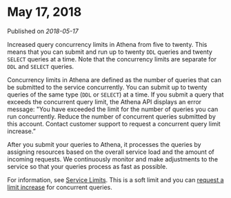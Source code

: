 # May 17, 2018<a name="release-note-2018-05-17"></a>

Published on *2018\-05\-17*

Increased query concurrency limits in Athena from five to twenty\. This means that you can submit and run up to twenty `DDL` queries and twenty `SELECT` queries at a time\. Note that the concurrency limits are separate for `DDL` and `SELECT` queries\. 

Concurrency limits in Athena are defined as the number of queries that can be submitted to the service concurrently\. You can submit up to twenty queries of the same type \(`DDL` or `SELECT`\) at a time\. If you submit a query that exceeds the concurrent query limit, the Athena API displays an error message: "You have exceeded the limit for the number of queries you can run concurrently\. Reduce the number of concurrent queries submitted by this account\. Contact customer support to request a concurrent query limit increase\.” 

After you submit your queries to Athena, it processes the queries by assigning resources based on the overall service load and the amount of incoming requests\. We continuously monitor and make adjustments to the service so that your queries process as fast as possible\. 

For information, see [Service Limits](service-limits.md)\. This is a soft limit and you can [request a limit increase](http://docs.aws.amazon.com/general/latest/gr/aws_service_limits.html) for concurrent queries\.